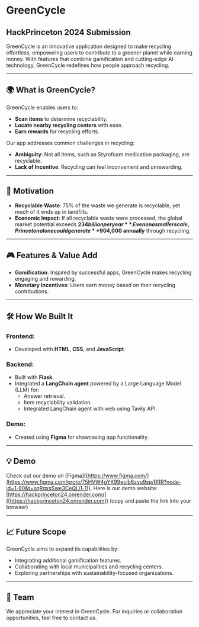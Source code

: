 # GreenCycle

## HackPrinceton 2024 Submission

GreenCycle is an innovative application designed to make recycling effortless, empowering users to contribute to a greener planet while earning money. With features that combine gamification and cutting-edge AI technology, GreenCycle redefines how people approach recycling.

---

## 🌍 **What is GreenCycle?**

GreenCycle enables users to:
- **Scan items** to determine recyclability.
- **Locate nearby recycling centers** with ease.
- **Earn rewards** for recycling efforts.

Our app addresses common challenges in recycling:
- **Ambiguity**: Not all items, such as Styrofoam medication packaging, are recyclable.
- **Lack of Incentive**: Recycling can feel inconvenient and unrewarding.

---

## 🚀 **Motivation**

- **Recyclable Waste**: 75% of the waste we generate is recyclable, yet much of it ends up in landfills.
- **Economic Impact**: If all recyclable waste were processed, the global market potential exceeds **$234 billion per year**. Even on a smaller scale, Princeton alone could generate **$904,000 annually** through recycling.

---

## 🎮 **Features & Value Add**

- **Gamification**: Inspired by successful apps, GreenCycle makes recycling engaging and rewarding.
- **Monetary Incentives**: Users earn money based on their recycling contributions.

---

## 🛠️ **How We Built It**

### Frontend:
- Developed with **HTML**, **CSS**, and **JavaScript**.

### Backend:
- Built with **Flask**.
- Integrated a **LangChain agent** powered by a Large Language Model (LLM) for:
  - Answer retrieval.
  - Item recyclability validation.
  - Integrated LangChain agent with web using Tavily API.

### Demo:
- Created using **Figma** for showcasing app functionality.

---

## 💡 **Demo**
Check out our demo on [Figma]([https://www.figma.com/](https://www.figma.com/proto/75HVW4gYK99ecjb8zvu9sp/RRR?node-id=1-80&t=sqRqxsSwe3CeQLi1-1]). Here is our demo website: [https://hackprinceton24.onrender.com/]([https://hackprinceton24.onrender.com]) (copy and paste the link into your browser)

---

## 📈 **Future Scope**
GreenCycle aims to expand its capabilities by:
- Integrating additional gamification features.
- Collaborating with local municipalities and recycling centers.
- Exploring partnerships with sustainability-focused organizations.

---

## 🤝 **Team**
We appreciate your interest in GreenCycle. For inquiries or collaboration opportunities, feel free to contact us.
